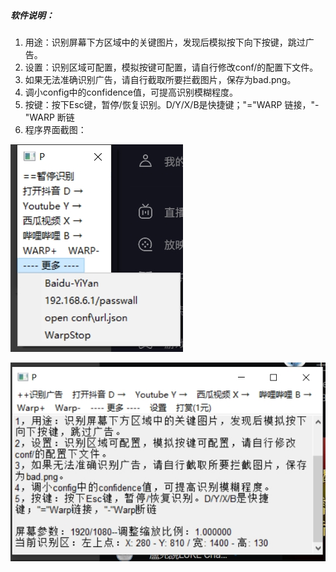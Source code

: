 ##### 软件说明：

1. 用途：识别屏幕下方区域中的关键图片，发现后模拟按下向下按键，跳过广告。
2. 设置：识别区域可配置，模拟按键可配置，请自行修改conf/的配置下文件。
3. 如果无法准确识别广告，请自行截取所要拦截图片，保存为bad.png。
4. 调小config中的confidence值，可提高识别模糊程度。
5. 按键：按下Esc键，暂停/恢复识别。D/Y/X/B是快捷键；\"=\"WARP 链接，\"-\"WARP 断链
6. 程序界面截图：


![1](https://github.com/pangdifei/passad/blob/main/images/1.png?raw=true)

![2](https://github.com/pangdifei/passad/blob/main/images/2.png?raw=true)



